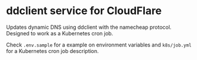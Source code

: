 # ddclient service for CloudFlare

Updates dynamic DNS using ddclient with the namecheap protocol. Designed to work as a Kubernetes cron job.

Check `.env.sample` for a example on environment variables and `k8s/job.yml` for a Kubernetes cron job description.

